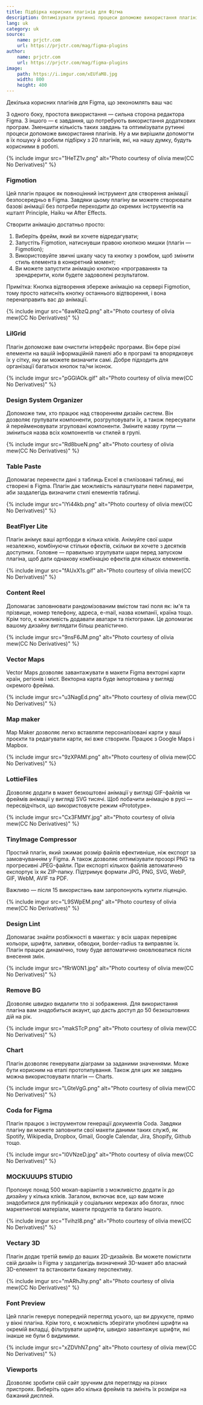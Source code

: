 ```yaml
---
title: Підбірка корисних плагінів для Фігма
description: Оптимізувати рутинні процеси допоможе використання плагінів. Ну а ми допоможемо в їх пошуку.
lang: uk
category: uk
source:
    name: prjctr.com
    url: https://prjctr.com/mag/figma-plugins
author:
    name: prjctr.com
    url: https://prjctr.com/mag/figma-plugins
image:
    path: https://i.imgur.com/xEUfaM8.jpg
    width: 800
    height: 400
---
```


Декілька корисних плагінів для Figma, що зекономлять ваш час

З одного боку, простота використання — сильна сторона редактора Figma. З іншого — є завдання, що потребують використання 
додаткових програм. Зменшити кількість таких завдань та оптимізувати рутинні процеси допоможе використання плагінів. 
Ну а ми вирішили допомогти в їх пошуку й зробили підбірку з 20 плагінів, які, на нашу думку, будуть корисними в роботі.


{% include imgur src="1HeTZ1v.png" alt="Photo courtesy of olivia mew(CC No Derivatives)" %}

### Figmotion

Цей плагін працює як повноцінний інструмент для створення анімації безпосередньо в Figma. Завдяки цьому плагіну ви можете 
створювати базові анімації без потреби переходити до окремих інструментів на кшталт Principle, Haiku чи After Effects.

Створити анімацію достатньо просто:

1. Виберіть фрейм, який ви хочете відредагувати;
2. Запустіть Figmotion, натиснувши правою кнопкою мишки (плагін — Figmotion);
3. Використовуйте звичні шкалу часу та кнопку з ромбом, щоб змінити стиль елемента в конкретний момент;
4. Ви можете запустити анімацію кнопкою «програвання» та зрендрерити, коли будете задоволені результатом.

Примітка: Кнопка відтворення збереже анімацію на сервері Figmotion, тому просто натисніть кнопку останнього відтворення, 
і вона перенаправить вас до анімації.

{% include imgur src="6awKbzQ.png" alt="Photo courtesy of olivia mew(CC No Derivatives)" %}

### LilGrid

Плагін допоможе вам очистити інтерфейс програми. Він бере різні елементи на вашій інформаційній панелі або в програмі та 
впорядковує їх у сітку, яку ви можете визначити самі. Добре підходить для організації багатьох кнопок та/чи іконок.

{% include imgur src="pGGlAOk.gif" alt="Photo courtesy of olivia mew(CC No Derivatives)" %}

### Design System Organizer

Допоможе тим, хто працює над створенням дизайн систем. Він дозволяє групувати компоненти, розгруповувати їх, а також 
пересувати й перейменовувати згруповані компоненти. Зміните назву групи — зміниться назва всіх компонентів чи стилей в групі.

{% include imgur src="Rd8bueN.png" alt="Photo courtesy of olivia mew(CC No Derivatives)" %}

### Table Paste

Допомагає перенести дані з таблиць Excel в стилізовані таблиці, які створені в Figma. Плагін дає можливість налаштувати 
певні параметри, аби заздалегідь визначити стилі елементів таблиці.

{% include imgur src="lYi44kb.png" alt="Photo courtesy of olivia mew(CC No Derivatives)" %}

### BeatFlyer Lite

Плагін анімує ваші артборди в кілька кліків. Анімуйте свої шари незалежно, комбінуючи стільки ефектів, скільки ви хочете 
з десятків доступних. Головне — правильно згрупувати шари перед запуском плагіна, щоб дати однакову комбінацію ефектів 
для кількох елементів.

{% include imgur src="fAUxX1s.gif" alt="Photo courtesy of olivia mew(CC No Derivatives)" %}

### Content Reel

Допомагає заповнювати рандомізованим вмістом такі поля як: ім'я та прізвище, номер телефону, адреса, e-mail, назва компанії, 
країна тощо. Крім того, є можливість додавати аватари та піктограми. Це допомагає вашому дизайну виглядати більш реалістично.

{% include imgur src="9nsF6JM.png" alt="Photo courtesy of olivia mew(CC No Derivatives)" %}

### Vector Maps

Vector Maps дозволяє завантажувати в макети Figma векторні карти країн, регіонів і міст. Векторна карта буде імпортована 
у вигляді окремого фрейма.

{% include imgur src="u3NagEd.png" alt="Photo courtesy of olivia mew(CC No Derivatives)" %}

### Map maker

Map Maker дозволяє легко вставляти персоналізовані карти у ваші проєкти та редагувати карти, які вже створили. 
Працює з Google Maps і Mapbox.

{% include imgur src="9zXPAMl.png" alt="Photo courtesy of olivia mew(CC No Derivatives)" %}

### LottieFiles

Дозволяє додати в макет безкоштовні анімації у вигляді GIF-файлів чи фреймів анімації у вигляді SVG тисячі. Щоб побачити 
анімацію в русі — пересвідчіться, що використовуєте режим «Prototype».

{% include imgur src="Cx3FMMY.jpg" alt="Photo courtesy of olivia mew(CC No Derivatives)" %}

### TinyImage Compressor

Простий плагін, який зжимає розмір файлів ефективніше, ніж експорт за замовчуванням у Figma. А також дозволяє оптимізувати 
прозорі PNG та прогресивні JPEG-файли. При експорті кількох файлів автоматично експортує їх як ZIP-папку. Підтримує формати 
JPG, PNG, SVG, WebP, GIF, WebM, AVIF та PDF.

Важливо — після 15 використань вам запропонують купити ліценцію.

{% include imgur src="L9SWpEM.png" alt="Photo courtesy of olivia mew(CC No Derivatives)" %}

### Design Lint

Допомагає знайти розбіжності в макетах: у всіх шарах перевіряє кольори, шрифти, заливки, обводки, border-radius та виправляє їх. 
Плагін працює динамічно, тому буде автоматично оновлюватися після внесення змін.

{% include imgur src="fRrW0N1.jpg" alt="Photo courtesy of olivia mew(CC No Derivatives)" %}

### Remove BG

Дозволяє швидко видалити тло зі зображення. Для використання плагіна вам знадобиться акаунт, що дасть доступ до 50 
безкоштовних дій на рік.

{% include imgur src="makSTcP.png" alt="Photo courtesy of olivia mew(CC No Derivatives)" %}

### Chart

Плагін дозволяє генерувати діаграми за заданими значеннями. Може бути корисним на етапі прототипування. Також для цих же 
завдань можна використовувати плагін — Charts.

{% include imgur src="LGteVgG.png" alt="Photo courtesy of olivia mew(CC No Derivatives)" %}

### Coda for Figma

Плагін працює з інструментом генерації документів Coda. Завдяки плагіну ви можете заповнити свої макети даними таких служб, 
як Spotify, Wikipedia, Dropbox, Gmail, Google Calendar, Jira, Shopify, Github тощо.

{% include imgur src="I0VNzeD.jpg" alt="Photo courtesy of olivia mew(CC No Derivatives)" %}

### MOCKUUUPS STUDIO

Пропонує понад 500 мокап-варіантів з можливістю додати їх до дизайну у кілька кліків. Загалом, включає все, що вам може 
знадобитися для публікацій у соціальних мережах або блогах, плюс маркетингові матеріали, макети продуктів та багато іншого.

{% include imgur src="Tvihzl8.png" alt="Photo courtesy of olivia mew(CC No Derivatives)" %}

### Vectary 3D

Плагін додає третій вимір до ваших 2D-дизайнів. Ви можете помістити свій дизайн із Figma у заздалегідь визначений 3D-макет 
або власний 3D-елемент та встановити бажану перспективу.

{% include imgur src="mARhJhy.png" alt="Photo courtesy of olivia mew(CC No Derivatives)" %}

### Font Preview

Цей плагін генерує попередній перегляд усього, що ви друкуєте, прямо у вікні плагіна. Крім того, є можливість зберігати 
улюблені шрифти на окремій вкладці, фільтрувати шрифти, швидко завантажує шрифти, які інакше не були б видимими.

{% include imgur src="xZDVhN7.png" alt="Photo courtesy of olivia mew(CC No Derivatives)" %}

### Viewports

Дозволяє зробити свій сайт зручним для перегляду на різних пристроях. Виберіть один або кілька фреймів та змініть їх 
розміри на бажаний дисплей.














